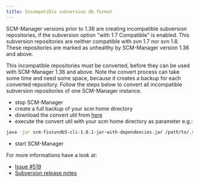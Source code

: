 ```yaml
---
title: Incompatible subversion db format
---
```


SCM-Manager versions prior to 1.36 are creating incompatible subversion repositories, if the subversion option "with 1.7 Compatible" is enabled. This subversion repositories are neither compatible with svn 1.7 nor svn 1.8. These repositories are marked as unhealthy by SCM-Manager version 1.36 and above.

This incompatible repositories must be converted, before they can be used with SCM-Manager 1.36 and above. Note the convert process can take some time and need some space, because it creates a backup for each converted repository. Follow the steps below to convert all incompatible subversion repositories of one SCM-Manager instance.

* stop SCM-Manager
* create a full backup of your scm home directory
* download the convert util from [here](https://maven.scm-manager.org/nexus/content/repositories/releases/sonia/scm/scm-fixsvndb5-cli/1.0.1/scm-fixsvndb5-cli-1.0.1-jar-with-dependencies.jar)
* execute the convert util with your scm home directory as parameter e.g.:

```bash
java -jar scm-fixsvndb5-cli-1.0.1-jar-with-dependencies.jar /path/to/.scm
```

* start SCM-Manager

For more informations have a look at:

* [Issue #519](https://github.com/scm-manager/scm-manager/issues/519)
* [Subversion release notes](https://subversion.apache.org/docs/release-notes/1.7.html#revprop-packing)
